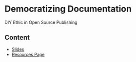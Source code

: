 # Democratizing Documentation
DIY Ethic in Open Source Publishing

## Content
* [Slides](slides/)
* [Resources Page](ZineResources.md)

